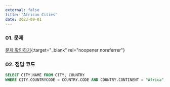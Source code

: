 ```yaml
---
external: false
title: "African Cities"
date: 2023-09-01
---
```


### 01. 문제

[문제 확인하기](https://www.hackerrank.com/challenges/african-cities/problem?isFullScreen=true){:target="_blank" rel="noopener noreferrer"}

### 02. 정답 코드

```sql
SELECT CITY.NAME FROM CITY, COUNTRY
WHERE CITY.COUNTRYCODE = COUNTRY.CODE AND COUNTRY.CONTINENT = "Africa";
```
